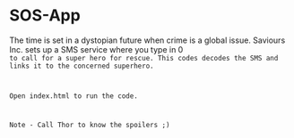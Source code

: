# SOS-App
The time is set in a dystopian future when crime is a global issue. Saviours Inc. sets up a SMS service where you
type in 0 <space> <code> to call for a super hero for rescue. This codes decodes the SMS and links it to the concerned superhero.

Open index.html to run the code.

Note - Call Thor to know the spoilers ;)
